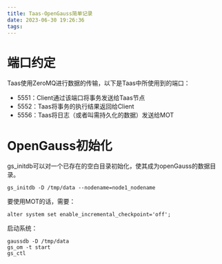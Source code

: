 ```yaml
---
title: Taas-OpenGauss简单记录
date: 2023-06-30 19:26:36
tags:
---
```


# 端口约定

Taas使用ZeroMQ进行数据的传输，以下是Taas中所使用到的端口：

- 5551：Client通过该端口将事务发送给Taas节点
- 5552：Taas将事务的执行结果返回给Client
- 5556：Taas将日志（或者叫需持久化的数据）发送给MOT



# OpenGauss初始化

gs_initdb可以对一个已存在的空白目录初始化，使其成为openGauss的数据目录。

```shell
gs_initdb -D /tmp/data --nodename=node1_nodename
```

要使用MOT的话，需要：

```shell
alter system set enable_incremental_checkpoint='off';
```

启动系统：

```shell
gaussdb -D /tmp/data
gs_om -t start
gs_ctl 
```

